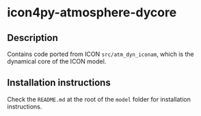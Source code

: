 # icon4py-atmosphere-dycore

## Description

Contains code ported from ICON `src/atm_dyn_iconam`, which is the dynamical core of the ICON model.

## Installation instructions

Check the `README.md` at the root of the `model` folder for installation instructions.
